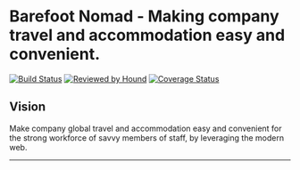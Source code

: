 # Barefoot Nomad - Making company travel and accommodation easy and convenient.

[![Build Status](https://travis-ci.org/andela/banshee-bn-backend.svg?branch=develop)](https://travis-ci.org/andela/banshee-bn-backend)
[![Reviewed by Hound](https://img.shields.io/badge/Reviewed_by-Hound-8E64B0.svg)](https://houndci.com)  [![Coverage Status](https://coveralls.io/repos/github/andela/banshee-bn-backend/badge.svg?branch=develop)](https://coveralls.io/github/andela/banshee-bn-backend?branch=develop)

## Vision

Make company global travel and accommodation easy and convenient for the strong workforce of savvy members of staff, by leveraging the modern web.

---
